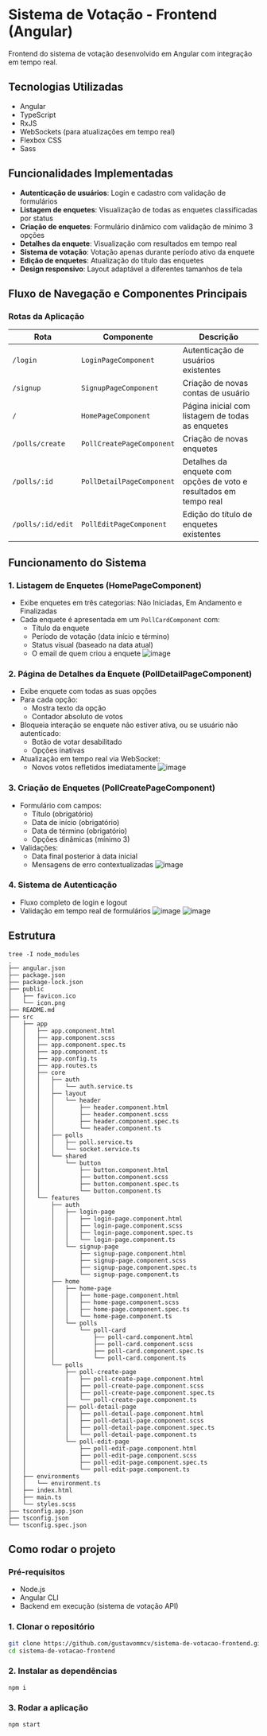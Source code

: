 # Sistema de Votação - Frontend (Angular)

Frontend do sistema de votação desenvolvido em Angular com integração em tempo real.

## Tecnologias Utilizadas
- Angular
- TypeScript
- RxJS
- WebSockets (para atualizações em tempo real)
- Flexbox CSS
- Sass

## Funcionalidades Implementadas
- **Autenticação de usuários**: Login e cadastro com validação de formulários
- **Listagem de enquetes**: Visualização de todas as enquetes classificadas por status
- **Criação de enquetes**: Formulário dinâmico com validação de mínimo 3 opções
- **Detalhes da enquete**: Visualização com resultados em tempo real
- **Sistema de votação**: Votação apenas durante período ativo da enquete
- **Edição de enquetes**: Atualização do título das enquetes
- **Design responsivo**: Layout adaptável a diferentes tamanhos de tela

## Fluxo de Navegação e Componentes Principais

### Rotas da Aplicação
| Rota                | Componente               | Descrição                                                                 |
|---------------------|--------------------------|---------------------------------------------------------------------------|
| `/login`            | `LoginPageComponent`     | Autenticação de usuários existentes                                       |
| `/signup`           | `SignupPageComponent`    | Criação de novas contas de usuário                                        |
| `/`                 | `HomePageComponent`      | Página inicial com listagem de todas as enquetes                          |
| `/polls/create`     | `PollCreatePageComponent`| Criação de novas enquetes                                                 |
| `/polls/:id`        | `PollDetailPageComponent`| Detalhes da enquete com opções de voto e resultados em tempo real         |
| `/polls/:id/edit`   | `PollEditPageComponent`  | Edição do título de enquetes existentes                                   |

## Funcionamento do Sistema

### 1. Listagem de Enquetes (HomePageComponent)
- Exibe enquetes em três categorias: Não Iniciadas, Em Andamento e Finalizadas
- Cada enquete é apresentada em um `PollCardComponent` com:
  - Título da enquete
  - Período de votação (data início e término)
  - Status visual (baseado na data atual)
  - O email de quem criou a enquete
![image](https://github.com/user-attachments/assets/55e33cb7-c7ad-4b30-b2c2-c6e6a2302270)

### 2. Página de Detalhes da Enquete (PollDetailPageComponent)
- Exibe enquete com todas as suas opções
- Para cada opção:
  - Mostra texto da opção
  - Contador absoluto de votos
- Bloqueia interação se enquete não estiver ativa, ou se usuário não autenticado:
  - Botão de votar desabilitado
  - Opções inativas
- Atualização em tempo real via WebSocket:
  - Novos votos refletidos imediatamente
![image](https://github.com/user-attachments/assets/ce46997d-62ea-4420-8bdd-916ad2fbfc8e)

### 3. Criação de Enquetes (PollCreatePageComponent)
- Formulário com campos:
  - Título (obrigatório)
  - Data de início (obrigatório)
  - Data de término (obrigatório)
  - Opções dinâmicas (mínimo 3)
- Validações:
  - Data final posterior à data inicial
  - Mensagens de erro contextualizadas
![image](https://github.com/user-attachments/assets/a056a81e-06da-4d6d-8e74-03cb23020044)


### 4. Sistema de Autenticação
- Fluxo completo de login e logout
- Validação em tempo real de formulários
![image](https://github.com/user-attachments/assets/16726b2c-16c4-4673-9077-29a130c3042d)
![image](https://github.com/user-attachments/assets/3d2cd2ab-613a-410c-9e52-e9169bdbac61)

## Estrutura
```
tree -I node_modules
.
├── angular.json
├── package.json
├── package-lock.json
├── public
│   ├── favicon.ico
│   └── icon.png
├── README.md
├── src
│   ├── app
│   │   ├── app.component.html
│   │   ├── app.component.scss
│   │   ├── app.component.spec.ts
│   │   ├── app.component.ts
│   │   ├── app.config.ts
│   │   ├── app.routes.ts
│   │   ├── core
│   │   │   ├── auth
│   │   │   │   └── auth.service.ts
│   │   │   ├── layout
│   │   │   │   └── header
│   │   │   │       ├── header.component.html
│   │   │   │       ├── header.component.scss
│   │   │   │       ├── header.component.spec.ts
│   │   │   │       └── header.component.ts
│   │   │   ├── polls
│   │   │   │   ├── poll.service.ts
│   │   │   │   └── socket.service.ts
│   │   │   └── shared
│   │   │       └── button
│   │   │           ├── button.component.html
│   │   │           ├── button.component.scss
│   │   │           ├── button.component.spec.ts
│   │   │           └── button.component.ts
│   │   └── features
│   │       ├── auth
│   │       │   ├── login-page
│   │       │   │   ├── login-page.component.html
│   │       │   │   ├── login-page.component.scss
│   │       │   │   ├── login-page.component.spec.ts
│   │       │   │   └── login-page.component.ts
│   │       │   └── signup-page
│   │       │       ├── signup-page.component.html
│   │       │       ├── signup-page.component.scss
│   │       │       ├── signup-page.component.spec.ts
│   │       │       └── signup-page.component.ts
│   │       ├── home
│   │       │   ├── home-page
│   │       │   │   ├── home-page.component.html
│   │       │   │   ├── home-page.component.scss
│   │       │   │   ├── home-page.component.spec.ts
│   │       │   │   └── home-page.component.ts
│   │       │   └── polls
│   │       │       └── poll-card
│   │       │           ├── poll-card.component.html
│   │       │           ├── poll-card.component.scss
│   │       │           ├── poll-card.component.spec.ts
│   │       │           └── poll-card.component.ts
│   │       └── polls
│   │           ├── poll-create-page
│   │           │   ├── poll-create-page.component.html
│   │           │   ├── poll-create-page.component.scss
│   │           │   ├── poll-create-page.component.spec.ts
│   │           │   └── poll-create-page.component.ts
│   │           ├── poll-detail-page
│   │           │   ├── poll-detail-page.component.html
│   │           │   ├── poll-detail-page.component.scss
│   │           │   ├── poll-detail-page.component.spec.ts
│   │           │   └── poll-detail-page.component.ts
│   │           └── poll-edit-page
│   │               ├── poll-edit-page.component.html
│   │               ├── poll-edit-page.component.scss
│   │               ├── poll-edit-page.component.spec.ts
│   │               └── poll-edit-page.component.ts
│   ├── environments
│   │   └── environment.ts
│   ├── index.html
│   ├── main.ts
│   └── styles.scss
├── tsconfig.app.json
├── tsconfig.json
└── tsconfig.spec.json
```

## Como rodar o projeto

### Pré-requisitos
- Node.js
- Angular CLI
- Backend em execução (sistema de votação API)

### 1. Clonar o repositório
```bash
git clone https://github.com/gustavommcv/sistema-de-votacao-frontend.git
cd sistema-de-votacao-frontend
```

### 2. Instalar as dependências
```bash
npm i
```

### 3. Rodar a aplicação
```bash
npm start
```
